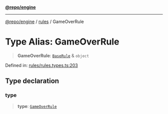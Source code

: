 [**@repo/engine**](../../README.md)

***

[@repo/engine](../../modules.md) / [rules](../README.md) / GameOverRule

# Type Alias: GameOverRule

> **GameOverRule**: [`BaseRule`](BaseRule.md) & `object`

Defined in: [rules/rules.types.ts:203](https://github.com/alexqguo/drinking-board-game-v3/blob/c54738830b911cea80ee4f6fef46ab8be3a3f8a1/packages/engine/src/rules/rules.types.ts#L203)

## Type declaration

### type

> **type**: [`GameOverRule`](../enumerations/RuleType.md#gameoverrule)
